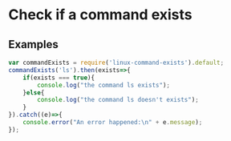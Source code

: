 # Check if a command exists

## Examples

```javascript
var commandExists = require('linux-command-exists').default;
commandExists('ls').then(exists=>{
    if(exists === true){
        console.log("the command ls exists");
    }else{
        console.log("the command ls doesn't exists");
    }
}).catch((e)=>{
    console.error("An error happened:\n" + e.message);
});
```
